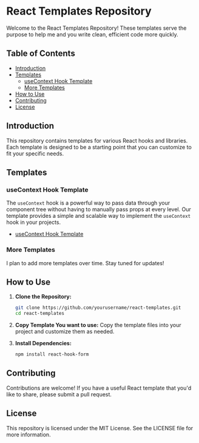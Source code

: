 # React Templates Repository

Welcome to the React Templates Repository! These templates serve the purpose to help me and you write clean, efficient code more quickly.

## Table of Contents

- [Introduction](#introduction)
- [Templates](#templates)
  - [useContext Hook Template](#usecontext-hook-template)
  - [More Templates](#more-templates)
- [How to Use](#how-to-use)
- [Contributing](#contributing)
- [License](#license)

## Introduction

This repository contains templates for various React hooks and libraries. Each template is designed to be a starting point that you can customize to fit your specific needs.

## Templates

### useContext Hook Template

The `useContext` hook is a powerful way to pass data through your component tree without having to manually pass props at every level. Our template provides a simple and scalable way to implement the `useContext` hook in your projects.

- [useContext Hook Template](useContext/context.ts)

### More Templates

I plan to add more templates over time. Stay tuned for updates!

## How to Use

1. **Clone the Repository:**

   ```bash
   git clone https://github.com/yourusername/react-templates.git
   cd react-templates

   ```

2. **Copy Template You want to use:**
   Copy the template files into your project and customize them as needed.

3. **Install Dependencies:**
   ```bash
   npm install react-hook-form
   ```

## Contributing

Contributions are welcome! If you have a useful React template that you'd like to share, please submit a pull request.

## License

This repository is licensed under the MIT License. See the LICENSE file for more information.
